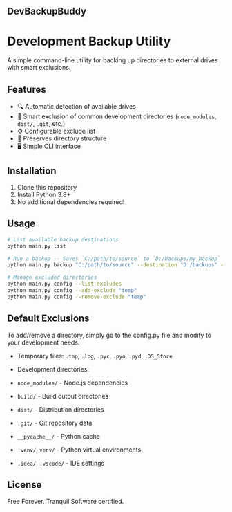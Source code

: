 ## DevBackupBuddy
# Development Backup Utility

A simple command-line utility for backing up directories to external drives with smart exclusions.

## Features

- 🔍 Automatic detection of available drives
- 🚫 Smart exclusion of common development directories (`node_modules`, `dist/`, `.git`, etc.)
- ⚙️ Configurable exclude list
- 📂 Preserves directory structure
- 🖥️ Simple CLI interface

## Installation

1. Clone this repository
2. Install Python 3.8+
3. No additional dependencies required!

## Usage

```bash
# List available backup destinations
python main.py list

# Run a backup -- Saves `C:/path/to/source` to `D:/backups/my_backup`
python main.py backup "C:/path/to/source" --destination "D:/backups" --name "my_backup" 

# Manage excluded directories
python main.py config --list-excludes
python main.py config --add-exclude "temp"
python main.py config --remove-exclude "temp"
```

## Default Exclusions

To add/remove a directory, simply go to the config.py file and modify to your development needs.

- Temporary files: `.tmp`, `.log`, `.pyc`, `.pyo`, `.pyd`, `.DS_Store`
 
- Development directories:
- `node_modules/` - Node.js dependencies
- `build/` - Build output directories
- `dist/` - Distribution directories
- `.git/` - Git repository data
- `__pycache__/` - Python cache
- `.venv/`, `venv/` - Python virtual environments
- `.idea/`, `.vscode/` - IDE settings

## License

Free Forever. Tranquil Software certified.